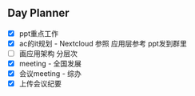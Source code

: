 ## Day Planner
- [x] ppt重点工作
- [x] ac的it规划 - Nextcloud 参照 应用层参考 ppt发到群里
- [ ] 画应用架构 分层次 
- [x] meeting - 全国发展
- [x] 会议meeting - 综办
- [x] 上传会议纪要